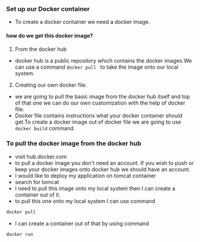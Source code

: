 
### Set up our Docker container
- To create a docker container we need a docker image.

#### how do we get this docker image?
1. From the docker hub
 - docker hub is a public repository which contains the docker images.We can use a command ```docker pull ``` to take the image onto our local system.
2. Creating our own docker file.
 - we are going to pull the basic image from the docker hub itself and top of that one we can do our own customization with the help of docker file.
 - Docker file contains instructions what your docker container should get.To create a docker image out of docker file we are going to use ```docker build``` command.

### To pull the docker image from the docker hub
- visit hub.docker.com
- to pull a docker image you don't need an account. If you wish to push or keep your docker images onto docker hub we should have an account.
- I would like to deploy my application on tomcat container
- search for tomcat
- I need to pull this image onto my local system then I can create a container out of it.
- to pull this one onto my local system I can use command
```sh
docker pull 
```
- I can create a container out of that by using command
```sh 
docker run
```
